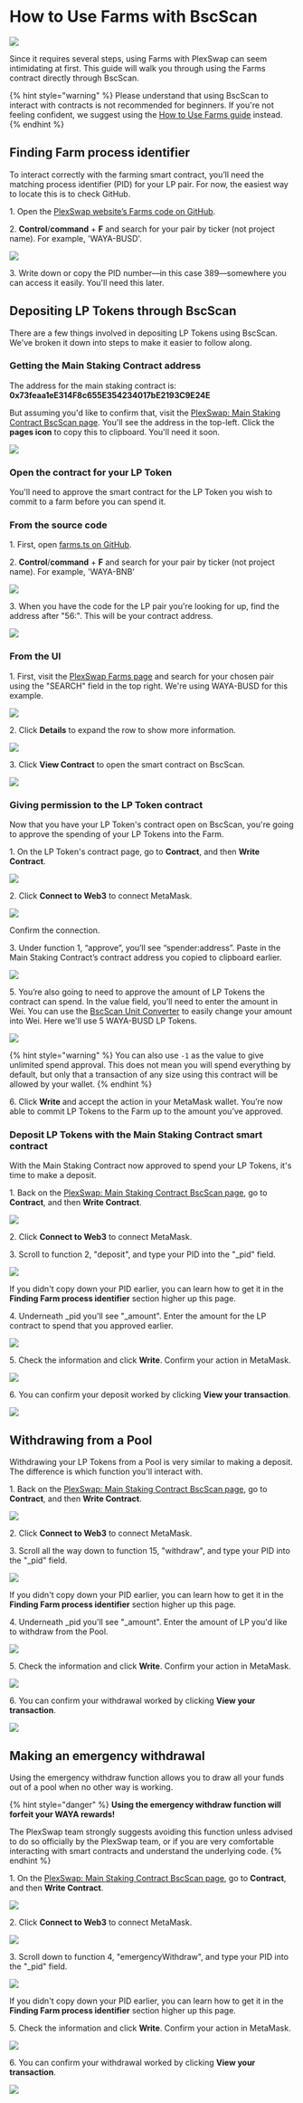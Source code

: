 # How to Use Farms with BscScan

![](../../.gitbook/assets/Yield\_Farms\_Bscscan.png)

Since it requires several steps, using Farms with PlexSwap can seem intimidating at first. This guide will walk you through using the Farms contract directly through BscScan.

{% hint style="warning" %}
Please understand that using BscScan to interact with contracts is not recommended for beginners. If you're not feeling confident, we suggest using the [How to Use Farms guide](https://docs.plexswap.finance/products/yield-farming/how-to-use-farms) instead.
{% endhint %}

## Finding Farm process identifier

To interact correctly with the farming smart contract, you’ll need the matching process identifier (PID) for your LP pair. For now, the easiest way to locate this is to check GitHub.

1\. Open the [PlexSwap website’s Farms code on GitHub](https://github.com/PlexSwap/plexswap-frontend/blob/master/src/config/constants/farms.ts).

2\. **Control**/**command** + **F** and search for your pair by ticker (not project name). For example, 'WAYA-BUSD'.

![](../../.gitbook/assets/image%20\(112\).png)

3\. Write down or copy the PID number—in this case 389—somewhere you can access it easily. You'll need this later.

## Depositing LP Tokens through BscScan

There are a few things involved in depositing LP Tokens using BscScan. We've broken it down into steps to make it easier to follow along.

### Getting the Main Staking Contract address

The address for the main staking contract is: **0x73feaa1eE314F8c655E354234017bE2193C9E24E**

But assuming you'd like to confirm that, visit the [PlexSwap: Main Staking Contract BscScan page](https://bscscan.com/address/0x73feaa1ee314f8c655e354234017be2193c9e24e#writeContract). You'll see the address in the top-left. Click the **pages icon** to copy this to clipboard. You'll need it soon.

![](../../.gitbook/assets/image%20\(116\).png)

### Open the contract for your LP Token

You'll need to approve the smart contract for the LP Token you wish to commit to a farm before you can spend it.

### From the source code

1\. First, open [farms.ts on GitHub](https://github.com/PlexSwap/plexswap-frontend/blob/master/src/config/constants/farms.ts).

2\. **Control**/**command** + **F** and search for your pair by ticker (not project name). For example, 'WAYA-BNB'

![](../../.gitbook/assets/image%20\(132\).png)

3\. When you have the code for the LP pair you're looking for up, find the address after "56:". This will be your contract address.

![](../../.gitbook/assets/image%20\(133\).png)

### From the UI

1\. First, visit the [PlexSwap Farms page](https://plexswap.finance/farms) and search for your chosen pair using the "SEARCH" field in the top right. We're using WAYA-BUSD for this example.

![](../../.gitbook/assets/image%20\(113\).png)

2\. Click **Details** to expand the row to show more information.

![](../../.gitbook/assets/image%20\(114\).png)

3\. Click **View Contract** to open the smart contract on BscScan.

![](../../.gitbook/assets/image%20\(115\).png)

### Giving permission to the LP Token contract

Now that you have your LP Token's contract open on BscScan, you're going to approve the spending of your LP Tokens into the Farm.

1\. On the LP Token's contract page, go to **Contract**, and then **Write Contract**.

![](../../.gitbook/assets/image%20\(117\).png)

2\. Click **Connect to Web3** to connect MetaMask.

![](https://lh4.googleusercontent.com/IRXfcKBWmlH8o7gDE9ThGrKuc2DHZSNb-SxF93VSTkCdv2JjtdvKciPb5jom4Uv-ngpPMrrGQI1XuM6H2SuN81NMxGLzoHAye5YgvUzR9YSM6ElZs6e3A-fpnMT21PKyJmV2F1IZ)

Confirm the connection.

3\. Under function 1, “approve”, you’ll see “spender:address”. Paste in the Main Staking Contract’s contract address you copied to clipboard earlier.

![](../../.gitbook/assets/image%20\(118\).png)

5\. You’re also going to need to approve the amount of LP Tokens the contract can spend. In the value field, you’ll need to enter the amount in Wei. You can use the [BscScan Unit Converter](https://www.bscscan.com/unitconverter) to easily change your amount into Wei. Here we'll use 5 WAYA-BUSD LP Tokens.

![](../../.gitbook/assets/image%20\(158\).png)

{% hint style="warning" %}
You can also use `-1` as the value to give unlimited spend approval. This does not mean you will spend everything by default, but only that a transaction of any size using this contract will be allowed by your wallet.
{% endhint %}

6\. Click **Write** and accept the action in your MetaMask wallet. You’re now able to commit LP Tokens to the Farm up to the amount you’ve approved.

### Deposit LP Tokens with the Main Staking Contract smart contract

With the Main Staking Contract now approved to spend your LP Tokens, it's time to make a deposit.

1\. Back on the [PlexSwap: Main Staking Contract BscScan page](https://bscscan.com/address/0x73feaa1ee314f8c655e354234017be2193c9e24e#writeContract), go to **Contract**, and then **Write Contract**.

![](../../.gitbook/assets/image%20\(117\).png)

2\. Click **Connect to Web3** to connect MetaMask.

3\. Scroll to function 2, "deposit", and type your PID into the "\_pid" field.

![](../../.gitbook/assets/image%20\(119\).png)

If you didn't copy down your PID earlier, you can learn how to get it in the **Finding Farm process identifier** section higher up this page.

4\. Underneath \_pid you'll see "\_amount". Enter the amount for the LP contract to spend that you approved earlier.

![](../../.gitbook/assets/image%20\(120\).png)

5\. Check the information and click **Write**. Confirm your action in MetaMask.

![](../../.gitbook/assets/image%20\(121\).png)

6\. You can confirm your deposit worked by clicking **View your transaction**.

![](../../.gitbook/assets/image%20\(122\).png)

## Withdrawing from a Pool

Withdrawing your LP Tokens from a Pool is very similar to making a deposit. The difference is which function you'll interact with.

1\. Back on the [PlexSwap: Main Staking Contract BscScan page](https://bscscan.com/address/0x73feaa1ee314f8c655e354234017be2193c9e24e#writeContract), go to **Contract**, and then **Write Contract**.

![](../../.gitbook/assets/image%20\(117\).png)

2\. Click **Connect to Web3** to connect MetaMask.

3\. Scroll all the way down to function 15, "withdraw", and type your PID into the "\_pid" field.

![](../../.gitbook/assets/image%20\(123\).png)

If you didn't copy down your PID earlier, you can learn how to get it in the **Finding Farm process identifier** section higher up this page.

4\. Underneath \_pid you'll see "\_amount". Enter the amount of LP you'd like to withdraw from the Pool.

![](../../.gitbook/assets/image%20\(124\).png)

5\. Check the information and click **Write**. Confirm your action in MetaMask.

![](../../.gitbook/assets/image%20\(121\).png)

6\. You can confirm your withdrawal worked by clicking **View your transaction**.

![](../../.gitbook/assets/image%20\(122\).png)

## **Making an emergency withdrawal**

‌Using the emergency withdraw function allows you to draw all your funds out of a pool when no other way is working.

{% hint style="danger" %}
**Using the emergency withdraw function will forfeit your WAYA rewards!**

The PlexSwap team strongly suggests avoiding this function unless advised to do so officially by the PlexSwap team, or if you are very comfortable interacting with smart contracts and understand the underlying code.
{% endhint %}

‌1. On the [PlexSwap: Main Staking Contract BscScan page](https://bscscan.com/address/0x73feaa1ee314f8c655e354234017be2193c9e24e#writeContract), go to **Contract**, and then **Write Contract**.

![](../../.gitbook/assets/image%20\(117\).png)

2\. Click **Connect to Web3** to connect MetaMask.

![](https://lh4.googleusercontent.com/IRXfcKBWmlH8o7gDE9ThGrKuc2DHZSNb-SxF93VSTkCdv2JjtdvKciPb5jom4Uv-ngpPMrrGQI1XuM6H2SuN81NMxGLzoHAye5YgvUzR9YSM6ElZs6e3A-fpnMT21PKyJmV2F1IZ)

‌3. Scroll down to function 4, "emergencyWithdraw", and type your PID into the "\_pid" field.

![](../../.gitbook/assets/image%20\(125\).png)

If you didn't copy down your PID earlier, you can learn how to get it in the **Finding Farm process identifier** section higher up this page.

5\. Check the information and click **Write**. Confirm your action in MetaMask.

![](../../.gitbook/assets/image%20\(121\).png)

6\. You can confirm your withdrawal worked by clicking **View your transaction**.

![](../../.gitbook/assets/image%20\(122\).png)

